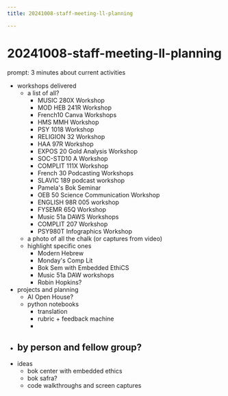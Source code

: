 ```yaml
---
title: 20241008-staff-meeting-ll-planning

---
```


# 20241008-staff-meeting-ll-planning
prompt: 3 minutes about current activities


- workshops delivered
    - a list of all?
        - MUSIC 280X Workshop
        - MOD HEB 241R Workshop
        - French10 Canva Workshops
        - HMS MMH Workshop
        - PSY 1018 Workshop
        - RELIGION 32 Workshop
        - HAA 97R Workshop
        - EXPOS 20 Gold Analysis Workshop
        - SOC-STD10 A Workshop
        - COMPLIT 111X Workshop
        - French 30 Podcasting Workshops
        - SLAVIC 189 podcast workshop
        - Pamela's Bok Seminar
        - OEB 50 Science Communication Workshop
        - ENGLISH 98R 005 workshop
        - FYSEMR 65Q Workshop
        - Music 51a DAWS Workshops
        - COMPLIT 207 Workshop
        - PSY980T Infographics Workshop
    - a photo of all the chalk (or captures from video)
    - highlight specific ones
        - Modern Hebrew
        - Monday's Comp Lit
        - Bok Sem with Embedded EthiCS
        - Music 51a DAW workshops
        - Robin Hopkins?
- projects and planning
    - AI Open House?
    - python notebooks
        - translation
        - rubric + feedback machine
        - 
- by person and fellow group?
    - 
- ideas
    - bok center with embedded ethics
    - bok safra?
    - code walkthroughs and screen captures